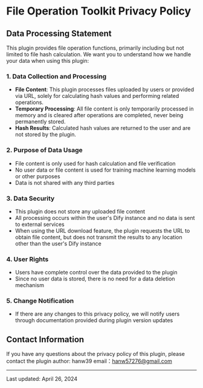 # File Operation Toolkit Privacy Policy

## Data Processing Statement

This plugin provides file operation functions, primarily including but not limited to file hash calculation. We want you to understand how we handle your data when using this plugin:

### 1. Data Collection and Processing

- **File Content**: This plugin processes files uploaded by users or provided via URL, solely for calculating hash values and performing related operations.
- **Temporary Processing**: All file content is only temporarily processed in memory and is cleared after operations are completed, never being permanently stored.
- **Hash Results**: Calculated hash values are returned to the user and are not stored by the plugin.

### 2. Purpose of Data Usage

- File content is only used for hash calculation and file verification
- No user data or file content is used for training machine learning models or other purposes
- Data is not shared with any third parties

### 3. Data Security

- This plugin does not store any uploaded file content
- All processing occurs within the user's Dify instance and no data is sent to external services
- When using the URL download feature, the plugin requests the URL to obtain file content, but does not transmit the results to any location other than the user's Dify instance

### 4. User Rights

- Users have complete control over the data provided to the plugin
- Since no user data is stored, there is no need for a data deletion mechanism

### 5. Change Notification

- If there are any changes to this privacy policy, we will notify users through documentation provided during plugin version updates

## Contact Information

If you have any questions about the privacy policy of this plugin, please contact the plugin author: hanw39 email：hanw57276@gmail.com

---

Last updated: April 26, 2024